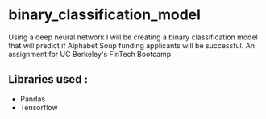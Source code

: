 # binary_classification_model
Using a deep neural network I will be creating a binary classification model that will predict if Alphabet Soup funding applicants will be successful. An assignment for UC Berkeley's FinTech Bootcamp.

## Libraries used :
* Pandas 
* Tensorflow 
